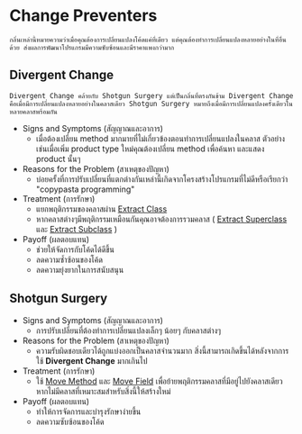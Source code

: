# Change Preventers
    กลิ่นเหล่านี้หมายความว่าเมื่อคุณต้องการเปลี่ยนแปลงโค้ดแค่ที่เดียว แต่คุณต้องทำการเปลี่ยนแปลงหลายอย่างในที่อื่นด้วย ส่งผลการพัฒนาโปรแกรมมีความซับซ้อนและมีราคาแพงกว่ามาก
## Divergent Change
    Divergent Change คล้ายกับ Shotgun Surgery แต่เป็นกลิ่นที่ตรงกันข้าม Divergent Change คือเมื่อมีการเปลี่ยนแปลงหลายอย่างในคลาสเดียว Shotgun Surgery หมายถึงเมื่อมีการเปลี่ยนแปลงครั้งเดียวในหลายคลาสพร้อมกัน
* Signs and Symptoms (สัญญาณและอาการ)
    * เมื่อต้องเปลี่ยน method มากมายที่ไม่เกี่ยวข้องตอนทำการเปลี่ยนแปลงในคลาส ตัวอย่างเช่นเมื่อเพิ่ม product type ใหม่คุณต้องเปลี่ยน method เพื่อค้นหา และแสดง product นั้นๆ
* Reasons for the Problem (สาเหตุของปัญหา)
    * บ่อยครั้งที่การปรับเปลี่ยนที่แตกต่างกันเหล่านี้เกิดจากโครงสร้างโปรแกรมที่ไม่ดีหรือเรียกว่า "copypasta programming"
* Treatment (การรักษา)
    * แยกพฤติกรรมของคลาสผ่าน [Extract Class](https://sourcemaking.com/refactoring/extract-class)
    * หากคลาสต่างๆมีพฤติกรรมเหมือนกันคุณอาจต้องการรวมคลาส ( [Extract Superclass](https://sourcemaking.com/refactoring/extract-superclass) และ [Extract Subclass](https://sourcemaking.com/refactoring/extract-subclass) )
* Payoff (ผลตอบแทน)
    * ช่วยให้จัดการกับโค้ดได้ดีขึ้น
    * ลดความซ้ำซ้อนของโค้ด
    * ลดความยุ่งยากในการสนับสนุน
## Shotgun Surgery
* Signs and Symptoms (สัญญาณและอาการ)
    * การปรับเปลี่ยนที่ต้องทำการเปลี่ยนแปลงเล็กๆ น้อยๆ กับคลาสต่างๆ 
* Reasons for the Problem (สาเหตุของปัญหา)
    * ความรับผิดชอบเดียวได้ถูกแบ่งออกเป็นคลาสจำนวนมาก สิ่งนี้สามารถเกิดขึ้นได้หลังจากการใช้ **Divergent Change** มากเกินไป
* Treatment (การรักษา)
    * ใช้ [Move Method](https://sourcemaking.com/refactoring/move-method) และ [Move Field](https://sourcemaking.com/refactoring/move-field) เพื่อย้ายพฤติกรรมคลาสที่มีอยู่ไปยังคลาสเดียว หากไม่มีคลาสที่เหมาะสมสำหรับสิ่งนี้ให้สร้างใหม่
* Payoff (ผลตอบแทน)
    * ทำให้การจัดการและบำรุงรักษาง่ายขึ้น
    * ลดความซับซ้อนของโค้ด